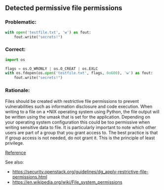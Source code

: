 ## Detected permissive file permissions

### Problematic:


```python
with open('testfile.txt', 'w') as fout:
    fout.write("secrets!")
```


### Correct:

```python
import os

flags = os.O_WRONLY | os.O_CREAT | os.EXLC
with os.fdopen(os.open('testfile.txt', flags, 0o600), 'w') as fout:
    fout.write("secrets!")
```

### Rationale:

Files should be created with restrictive file permissions to prevent vulnerabilities such as information disclosure and code execution.
When writing to a file on a *NIX operating system using Python, the file output will be written using the umask that is set for the application. Depending on your operating system configuration this could be too permissive when writing sensitive data to file.
It is particularly important to note which other users are part of a group that you grant access to. The best practice is that if group access is not needed, do not grant it. This is the principle of least privilege.

[Reference](https://docs.openstack.org/bandit/latest/plugins/set_bad_file_permissions.html)

See also:

* https://security.openstack.org/guidelines/dg_apply-restrictive-file-permissions.html
* https://en.wikipedia.org/wiki/File_system_permissions

